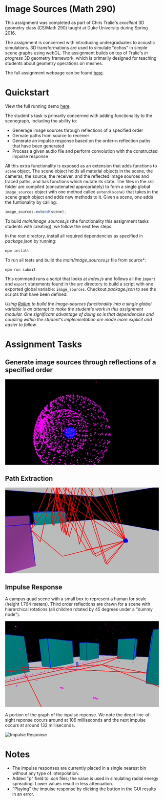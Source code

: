 # Image Sources (Math 290)

This assignment was completed as part of Chris Tralie's *excellent* 3D geometry class (CS/Math 290) taught at Duke University during Spring 2016.

The assignment is concerned with introducing undergraduates to acoustic simulations. 3D transformations are used to simulate "echos" in simple scene graphs using webGL. The assignment builds on top of Tralie's *in progress* 3D geometry framework, which is primarily designed for teaching students about geometry operations on meshes. 

The full assignment webpage can be found [here](http://www.ctralie.com/Teaching/COMPSCI290/Assignments/Group1_ImageSources/spec.html).

# Quickstart

View the full running demo [here](http(s)://bmershon.github.io/image-sources).

The student's task is primarily concerned with adding functionality to the scenegraph, including the ability to:

- Generage image sources through reflections of a specified order
- Gernate paths from source to receiver
- Generate an impulse response based on the order-n reflection paths that have been generated
- Process a given audio file and perform convolution with the constructed impulse response

All this extra functionality is exposed as an extension that adds functions to `scene` object. The scene object holds all material objects in the scene, the cameras, the source, the receiver, and the reflected image sources and traced paths, and has functions which mutate its state. The files in the *src* folder are compiled (concatenated appropriately) to form a single global `image_sources` object with one method called `extend(scene)` that takes in the scene graph object and adds new methods to it. Given a scene, one adds the funtionality by calling:

```js
image_sources.extend(scene);
```

To build *main/image_sources.js* (the functionality this assignment tasks students with creating), we follow the next few steps.

In the root directory, install all required dependencies as specified in *package.json* by running:

```bash
npm install
```

To run all tests and build the *main/image_sources.js* file from source*:

```
npm run submit
```

This command runs a script that looks at *index.js* and follows all the `import` and `export` statements found in the *src* directory to build a script with one exported global variable: `image_sources`. Checkout *package.json* to see the scripts that have been defined.

*Using [Rollup](https://github.com/rollup/rollup) to build the image-sources functionality into a single global variable is an attempt to make the student's work in this assignment modular. One significant advantage of doing so is that dependencies and coupling within the student's implementation are made more explicit and easier to follow.*

# Assignment Tasks

## Generate image sources through reflections of a specified order

![Order-1 reflections from a sphere](images/sphere-images-order-1.png)

## Path Extraction

![Extract Paths](images/boxes-reflections-order-4.png)


## Impulse Response

A campus quad scene with a small box to represent a human for scale (height 1.764 meters). Third order reflections are drawn for a scene with hierarchical rotations (all children rotated by 45 degrees under a "dummy node").

![Scene](images/campus-quad-order-3.png)


A portion of the graph of the inpulse reponse. We note the direct line-of-sight reponse cocurs around at 106 milliseconds and the next impulse occurs at around 132 milliseconds.

![Impulse Response](images/campus-quad-impulse-reponse.png)


# Notes

- The impulse responses are currently placed in a single nearest bin without any type of interpolation.
- Added "p" field to *.scn* files; the value is used in simulating radial energy spreading. Lower values result in less attenuation.
- "Playing" the impulse response by clicking the button in the GUI results in an error.